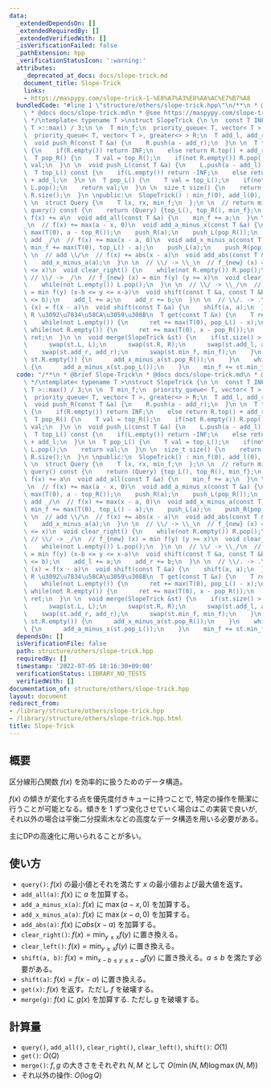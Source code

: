 ```yaml
---
data:
  _extendedDependsOn: []
  _extendedRequiredBy: []
  _extendedVerifiedWith: []
  _isVerificationFailed: false
  _pathExtension: hpp
  _verificationStatusIcon: ':warning:'
  attributes:
    _deprecated_at_docs: docs/slope-trick.md
    document_title: Slope-Trick
    links:
    - https://maspypy.com/slope-trick-1-%E8%A7%A3%E8%AA%AC%E7%B7%A8
  bundledCode: "#line 1 \"structure/others/slope-trick.hpp\"\n/**\n * @brief Slope-Trick\n\
    \ * @docs docs/slope-trick.md\n * @see https://maspypy.com/slope-trick-1-%E8%A7%A3%E8%AA%AC%E7%B7%A8\n\
    \ */\ntemplate< typename T >\nstruct SlopeTrick {\n \n  const T INF = numeric_limits<\
    \ T >::max() / 3;\n \n  T min_f;\n  priority_queue< T, vector< T >, less<> > L;\n\
    \  priority_queue< T, vector< T >, greater<> > R;\n  T add_l, add_r;\n \nprivate:\n\
    \  void push_R(const T &a) {\n    R.push(a - add_r);\n  }\n \n  T top_R() const\
    \ {\n    if(R.empty()) return INF;\n    else return R.top() + add_r;\n  }\n \n\
    \  T pop_R() {\n    T val = top_R();\n    if(not R.empty()) R.pop();\n    return\
    \ val;\n  }\n \n  void push_L(const T &a) {\n    L.push(a - add_l);\n  }\n \n\
    \  T top_L() const {\n    if(L.empty()) return -INF;\n    else return L.top()\
    \ + add_l;\n  }\n \n  T pop_L() {\n    T val = top_L();\n    if(not L.empty())\
    \ L.pop();\n    return val;\n  }\n \n  size_t size() {\n    return L.size() +\
    \ R.size();\n  }\n \npublic:\n  SlopeTrick() : min_f(0), add_l(0), add_r(0) {}\n\
    \ \n  struct Query {\n    T lx, rx, min_f;\n  };\n \n  // return min f(x)\n  Query\
    \ query() const {\n    return (Query) {top_L(), top_R(), min_f};\n  }\n \n  //\
    \ f(x) += a\n  void add_all(const T &a) {\n    min_f += a;\n  }\n \n  // add \\\
    _\n  // f(x) += max(a - x, 0)\n  void add_a_minus_x(const T &a) {\n    min_f +=\
    \ max(T(0), a - top_R());\n    push_R(a);\n    push_L(pop_R());\n  }\n \n  //\
    \ add _/\n  // f(x) += max(x - a, 0)\n  void add_x_minus_a(const T &a) {\n   \
    \ min_f += max(T(0), top_L() - a);\n    push_L(a);\n    push_R(pop_L());\n  }\n\
    \ \n  // add \\/\n  // f(x) += abs(x - a)\n  void add_abs(const T &a) {\n    add_a_minus_x(a);\n\
    \    add_x_minus_a(a);\n  }\n \n  // \\/ -> \\_\n  // f_{new} (x) = min f(y) (y\
    \ <= x)\n  void clear_right() {\n    while(not R.empty()) R.pop();\n  }\n \n \
    \ // \\/ -> _/\n  // f_{new} (x) = min f(y) (y >= x)\n  void clear_left() {\n\
    \    while(not L.empty()) L.pop();\n  }\n \n  // \\/ -> \\_/\n  // f_{new} (x)\
    \ = min f(y) (x-b <= y <= x-a)\n  void shift(const T &a, const T &b) {\n    assert(a\
    \ <= b);\n    add_l += a;\n    add_r += b;\n  }\n \n  // \\/. -> .\\/\n  // f_{new}\
    \ (x) = f(x - a)\n  void shift(const T &a) {\n    shift(a, a);\n  }\n \n  // L,\
    \ R \u3092\u7834\u58CA\u3059\u308B\n  T get(const T &x) {\n    T ret = min_f;\n\
    \    while(not L.empty()) {\n      ret += max(T(0), pop_L() - x);\n    }\n   \
    \ while(not R.empty()) {\n      ret += max(T(0), x - pop_R());\n    }\n    return\
    \ ret;\n  }\n \n  void merge(SlopeTrick &st) {\n    if(st.size() > size()) {\n\
    \      swap(st.L, L);\n      swap(st.R, R);\n      swap(st.add_l, add_l);\n  \
    \    swap(st.add_r, add_r);\n      swap(st.min_f, min_f);\n    }\n    while(not\
    \ st.R.empty()) {\n      add_x_minus_a(st.pop_R());\n    }\n    while(not st.L.empty())\
    \ {\n      add_a_minus_x(st.pop_L());\n    }\n    min_f += st.min_f;\n  }\n};\n"
  code: "/**\n * @brief Slope-Trick\n * @docs docs/slope-trick.md\n * @see https://maspypy.com/slope-trick-1-%E8%A7%A3%E8%AA%AC%E7%B7%A8\n\
    \ */\ntemplate< typename T >\nstruct SlopeTrick {\n \n  const T INF = numeric_limits<\
    \ T >::max() / 3;\n \n  T min_f;\n  priority_queue< T, vector< T >, less<> > L;\n\
    \  priority_queue< T, vector< T >, greater<> > R;\n  T add_l, add_r;\n \nprivate:\n\
    \  void push_R(const T &a) {\n    R.push(a - add_r);\n  }\n \n  T top_R() const\
    \ {\n    if(R.empty()) return INF;\n    else return R.top() + add_r;\n  }\n \n\
    \  T pop_R() {\n    T val = top_R();\n    if(not R.empty()) R.pop();\n    return\
    \ val;\n  }\n \n  void push_L(const T &a) {\n    L.push(a - add_l);\n  }\n \n\
    \  T top_L() const {\n    if(L.empty()) return -INF;\n    else return L.top()\
    \ + add_l;\n  }\n \n  T pop_L() {\n    T val = top_L();\n    if(not L.empty())\
    \ L.pop();\n    return val;\n  }\n \n  size_t size() {\n    return L.size() +\
    \ R.size();\n  }\n \npublic:\n  SlopeTrick() : min_f(0), add_l(0), add_r(0) {}\n\
    \ \n  struct Query {\n    T lx, rx, min_f;\n  };\n \n  // return min f(x)\n  Query\
    \ query() const {\n    return (Query) {top_L(), top_R(), min_f};\n  }\n \n  //\
    \ f(x) += a\n  void add_all(const T &a) {\n    min_f += a;\n  }\n \n  // add \\\
    _\n  // f(x) += max(a - x, 0)\n  void add_a_minus_x(const T &a) {\n    min_f +=\
    \ max(T(0), a - top_R());\n    push_R(a);\n    push_L(pop_R());\n  }\n \n  //\
    \ add _/\n  // f(x) += max(x - a, 0)\n  void add_x_minus_a(const T &a) {\n   \
    \ min_f += max(T(0), top_L() - a);\n    push_L(a);\n    push_R(pop_L());\n  }\n\
    \ \n  // add \\/\n  // f(x) += abs(x - a)\n  void add_abs(const T &a) {\n    add_a_minus_x(a);\n\
    \    add_x_minus_a(a);\n  }\n \n  // \\/ -> \\_\n  // f_{new} (x) = min f(y) (y\
    \ <= x)\n  void clear_right() {\n    while(not R.empty()) R.pop();\n  }\n \n \
    \ // \\/ -> _/\n  // f_{new} (x) = min f(y) (y >= x)\n  void clear_left() {\n\
    \    while(not L.empty()) L.pop();\n  }\n \n  // \\/ -> \\_/\n  // f_{new} (x)\
    \ = min f(y) (x-b <= y <= x-a)\n  void shift(const T &a, const T &b) {\n    assert(a\
    \ <= b);\n    add_l += a;\n    add_r += b;\n  }\n \n  // \\/. -> .\\/\n  // f_{new}\
    \ (x) = f(x - a)\n  void shift(const T &a) {\n    shift(a, a);\n  }\n \n  // L,\
    \ R \u3092\u7834\u58CA\u3059\u308B\n  T get(const T &x) {\n    T ret = min_f;\n\
    \    while(not L.empty()) {\n      ret += max(T(0), pop_L() - x);\n    }\n   \
    \ while(not R.empty()) {\n      ret += max(T(0), x - pop_R());\n    }\n    return\
    \ ret;\n  }\n \n  void merge(SlopeTrick &st) {\n    if(st.size() > size()) {\n\
    \      swap(st.L, L);\n      swap(st.R, R);\n      swap(st.add_l, add_l);\n  \
    \    swap(st.add_r, add_r);\n      swap(st.min_f, min_f);\n    }\n    while(not\
    \ st.R.empty()) {\n      add_x_minus_a(st.pop_R());\n    }\n    while(not st.L.empty())\
    \ {\n      add_a_minus_x(st.pop_L());\n    }\n    min_f += st.min_f;\n  }\n};\n"
  dependsOn: []
  isVerificationFile: false
  path: structure/others/slope-trick.hpp
  requiredBy: []
  timestamp: '2022-07-05 18:16:30+09:00'
  verificationStatus: LIBRARY_NO_TESTS
  verifiedWith: []
documentation_of: structure/others/slope-trick.hpp
layout: document
redirect_from:
- /library/structure/others/slope-trick.hpp
- /library/structure/others/slope-trick.hpp.html
title: Slope-Trick
---
```

## 概要
区分線形凸関数 $f(x)$ を効率的に扱うためのデータ構造。

$f(x)$ の傾きが変化する点を優先度付きキューに持つことで, 特定の操作を簡潔に行うことが可能となる。傾きを $1$ ずつ変化させていく場合はこの実装で良いが, それ以外の場合は平衡二分探索木などの高度なデータ構造を用いる必要がある。

主にDPの高速化に用いられることが多い。


## 使い方

* `query()`: $f(x)$ の最小値とそれを満たす $x$ の最小値および最大値を返す。
* `add_all(a)`: $f(x)$ に $a$ を加算する。
* `add_a_minus_x(a)`: $f(x)$ に $\max(a - x, 0)$ を加算する。
* `add_x_minus_a(a)`: $f(x)$ に $\max(x - a, 0)$ を加算する。
* `add_abs(a)`: $f(x)$ に$abs(x-a)$ を加算する。
* `clear_right()`: $f(x) = \min_{y \le x} f(y)$ に置き換える。
* `clear_left()`: $f(x) = \min_{y \ge x} f(y)$ に置き換える。
* `shift(a, b)`: $f(x) = \min_{x-b \le y \le x-a} f(y)$ に置き換える。$a \leq b$ を満たす必要がある。
* `shift(a)`: $f(x) = f(x - a)$ に置き換える。
* `get(x)`: $f(x)$ を返す。ただし $f$ を破壊する。
* `merge(g)`: $f(x)$ に $g(x)$ を加算する. ただし $g$ を破壊する。

## 計算量

* `query()`, `add_all()`, `clear_right()`, `clear_left()`, `shift()`: $O(1)$
* `get()`: $O(Q)$
* `merge()`: $f, g$ の大きさをそれぞれ $N, M$ として $O(\min(N, M) \log \max(N, M))$
* それ以外の操作: $O(\log Q)$
